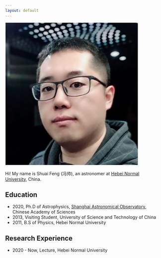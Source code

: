 ```yaml
---
layout: default
---
```


<img class="profile-picture" src="sfeng.png">

Hi! My name is Shuai Feng (冯帅), an astronomer at [Hebei Normal University](http://www.hebtu.edu.cn/), China. 

## Education

* 2020, Ph.D of Astrophysics, [Shanghai Astronomical Observatory](http://www.shao.ac.cn/), Chinese Academy of Sciences
* 2013, Visiting Student, University of Science and Technology of China
* 2011, B.S of Physics, Hebei Normal University

## Research Experience

* 2020 - Now, Lecture, Hebei Normal University
